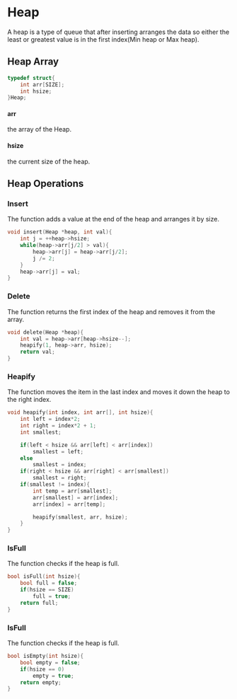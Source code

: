 # Heap

A heap is a type of queue that after inserting arranges the data so either
the least or greatest value is in the first index(Min heap or Max heap).

## Heap Array
```c
typedef struct{
    int arr[SIZE];
    int hsize;
}Heap;
```

#### arr
the array of the Heap.

#### hsize
the current size of the heap.

## Heap Operations
### Insert
The function adds a value at the end of the heap and arranges it by size.
```c
void insert(Heap *heap, int val){
    int j = ++heap->hsize;
    while(heap->arr[j/2] > val){
        heap->arr[j] = heap->arr[j/2];
        j /= 2;
    }
    heap->arr[j] = val;
}
```

### Delete
The function returns the first index of the heap and removes it from the array.

```c
void delete(Heap *heap){
    int val = heap->arr[heap->hsize--];
    heapify(1, heap->arr, hsize);
    return val;
}
```
### Heapify
The function moves the item in the last index and moves it down the heap
to the right index.
```c
void heapify(int index, int arr[], int hsize){
    int left = index*2;
    int right = index*2 + 1;
    int smallest;

    if(left < hsize && arr[left] < arr[index])
        smallest = left;
    else
        smallest = index;
    if(right < hsize && arr[right] < arr[smallest])
        smallest = right;
    if(smallest != index){
        int temp = arr[smallest];
        arr[smallest] = arr[index];
        arr[index] = arr[temp];

        heapify(smallest, arr, hsize);
    }
}

```
### IsFull
The function checks if the heap is full.
```c
bool isFull(int hsize){
    bool full = false;
    if(hsize == SIZE)
        full = true;
    return full;
}
```

### IsFull
The function checks if the heap is full.
```c
bool isEmpty(int hsize){
    bool empty = false;
    if(hsize == 0)
        empty = true;
    return empty;
}
```
